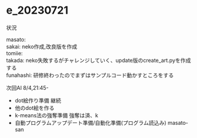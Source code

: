# e_20230721

状況  

masato:  
sakai: neko作成,改良版を作成  
tomiie:  
takada: neko失敗するがチャレンジしていく、update版のcreate_art.pyを作成する  
funahashi: 研修終わったのでまずはサンプルコード動かすところをする  

次回AI 8/4,21:45-  
- dot絵作り準備  継続
- 他のdot絵を作る  
- k-means法の強奪準備  強奪は済、k  
- 自動プログラムアップデート準備/自動化準備(プログラム読込み) masato-san  
